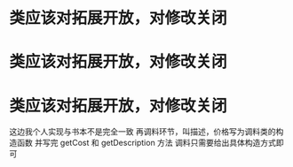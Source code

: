 # 类应该对拓展开放，对修改关闭
# 类应该对拓展开放，对修改关闭
# 类应该对拓展开放，对修改关闭

这边我个人实现与书本不是完全一致
再调料环节，叫描述，价格写为调料类的构造函数
并写完 getCost 和 getDescription 方法
调料只需要给出具体构造方式即可